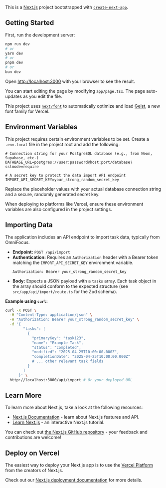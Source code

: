 This is a [Next.js](https://nextjs.org) project bootstrapped with [`create-next-app`](https://nextjs.org/docs/app/api-reference/cli/create-next-app).

## Getting Started

First, run the development server:

```bash
npm run dev
# or
yarn dev
# or
pnpm dev
# or
bun dev
```

Open [http://localhost:3000](http://localhost:3000) with your browser to see the result.

You can start editing the page by modifying `app/page.tsx`. The page auto-updates as you edit the file.

This project uses [`next/font`](https://nextjs.org/docs/app/building-your-application/optimizing/fonts) to automatically optimize and load [Geist](https://vercel.com/font), a new font family for Vercel.

## Environment Variables

This project requires certain environment variables to be set. Create a `.env.local` file in the project root and add the following:

```
# Connection string for your PostgreSQL database (e.g., from Neon, Supabase, etc.)
DATABASE_URL=postgres://user:password@host:port/database?sslmode=require

# A secret key to protect the data import API endpoint
IMPORT_API_SECRET_KEY=your_strong_random_secret_key
```

Replace the placeholder values with your actual database connection string and a secure, randomly generated secret key.

When deploying to platforms like Vercel, ensure these environment variables are also configured in the project settings.

## Importing Data

The application includes an API endpoint to import task data, typically from OmniFocus.

- **Endpoint:** `POST /api/import`
- **Authentication:** Requires an `Authorization` header with a Bearer token matching the `IMPORT_API_SECRET_KEY` environment variable.
  ```
  Authorization: Bearer your_strong_random_secret_key
  ```
- **Body:** Expects a JSON payload with a `tasks` array. Each task object in the array should conform to the expected structure (see `src/app/api/import/route.ts` for the Zod schema).

**Example using `curl`:**

```bash
curl -X POST \
  -H "Content-Type: application/json" \
  -H "Authorization: Bearer your_strong_random_secret_key" \
  -d '{
        "tasks": [
          {
            "primaryKey": "task123",
            "name": "Example Task",
            "status": "completed",
            "modified": "2025-04-25T10:00:00.000Z",
            "completionDate": "2025-04-25T10:00:00.000Z"
            # ... other relevant task fields
          }
        ]
      }' \
  http://localhost:3000/api/import # Or your deployed URL
```

## Learn More

To learn more about Next.js, take a look at the following resources:

- [Next.js Documentation](https://nextjs.org/docs) - learn about Next.js features and API.
- [Learn Next.js](https://nextjs.org/learn) - an interactive Next.js tutorial.

You can check out [the Next.js GitHub repository](https://github.com/vercel/next.js) - your feedback and contributions are welcome!

## Deploy on Vercel

The easiest way to deploy your Next.js app is to use the [Vercel Platform](https://vercel.com/new?utm_medium=default-template&filter=next.js&utm_source=create-next-app&utm_campaign=create-next-app-readme) from the creators of Next.js.

Check out our [Next.js deployment documentation](https://nextjs.org/docs/app/building-your-application/deploying) for more details.

